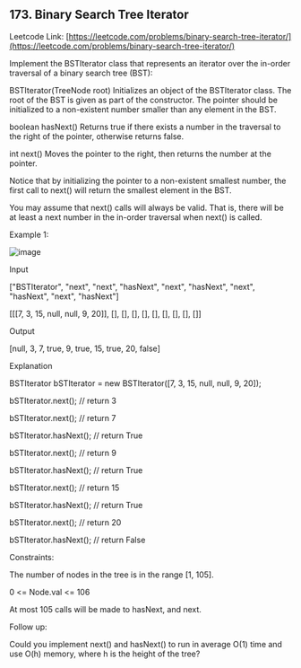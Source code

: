 ## 173. Binary Search Tree Iterator

Leetcode Link: [https://leetcode.com/problems/binary-search-tree-iterator/](https://leetcode.com/problems/binary-search-tree-iterator/)

Implement the BSTIterator class that represents an iterator over the in-order traversal of a binary search tree (BST):

BSTIterator(TreeNode root) Initializes an object of the BSTIterator class. The root of the BST is given as part of the constructor. The pointer should be initialized to a non-existent number smaller than any element in the BST.

boolean hasNext() Returns true if there exists a number in the traversal to the right of the pointer, otherwise returns false.

int next() Moves the pointer to the right, then returns the number at the pointer.

Notice that by initializing the pointer to a non-existent smallest number, the first call to next() will return the smallest element in the BST.

You may assume that next() calls will always be valid. That is, there will be at least a next number in the in-order traversal when next() is called.

 

Example 1:

![image](https://user-images.githubusercontent.com/37321492/164474184-d806f20d-5c52-4324-9eff-6b018e4ad8f3.png)


Input

["BSTIterator", "next", "next", "hasNext", "next", "hasNext", "next", "hasNext", "next", "hasNext"]

[[[7, 3, 15, null, null, 9, 20]], [], [], [], [], [], [], [], [], []]

Output

[null, 3, 7, true, 9, true, 15, true, 20, false]

Explanation

BSTIterator bSTIterator = new BSTIterator([7, 3, 15, null, null, 9, 20]);

bSTIterator.next();    // return 3

bSTIterator.next();    // return 7

bSTIterator.hasNext(); // return True

bSTIterator.next();    // return 9

bSTIterator.hasNext(); // return True

bSTIterator.next();    // return 15

bSTIterator.hasNext(); // return True

bSTIterator.next();    // return 20

bSTIterator.hasNext(); // return False
 

Constraints:

The number of nodes in the tree is in the range [1, 105].

0 <= Node.val <= 106

At most 105 calls will be made to hasNext, and next.
 

Follow up:

Could you implement next() and hasNext() to run in average O(1) time and use O(h) memory, where h is the height of the tree?
